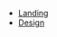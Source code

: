 - [Landing](https://masyatya.github.io/kat-vr/)
- [Design](https://www.figma.com/file/hhtGde1r4hMr5wghrKm6vl/KatVR?node-id=0%3A1)
